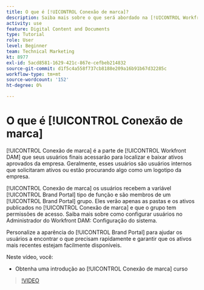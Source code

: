 ```yaml
---
title: O que é [!UICONTROL Conexão de marca]?
description: Saiba mais sobre o que será abordado na [!UICONTROL Workfront DAM] Administrador, curso de Personalização da Conexão de Marca da Parte 3.
activity: use
feature: Digital Content and Documents
type: Tutorial
role: User
level: Beginner
team: Technical Marketing
kt: 8977
exl-id: 5acd8581-1629-421c-867e-cefbeb214832
source-git-commit: d1f5c4a558f737cb8188e209a16b91b67d32285c
workflow-type: tm+mt
source-wordcount: '152'
ht-degree: 0%

---
```


# O que é [!UICONTROL Conexão de marca]

[!UICONTROL Conexão de marca] é a parte de [!UICONTROL Workfront DAM] que seus usuários finais acessarão para localizar e baixar ativos aprovados da empresa. Geralmente, esses usuários são usuários internos que solicitaram ativos ou estão procurando algo como um logotipo da empresa.

[!UICONTROL Conexão de marca] os usuários recebem a variável [!UICONTROL Brand Portal] tipo de função e são membros de um [!UICONTROL Brand Portal] grupo. Eles verão apenas as pastas e os ativos publicados no [!UICONTROL Conexão de marca] e que o grupo tem permissões de acesso. Saiba mais sobre como configurar usuários no Administrador do Workfront DAM: Configuração do sistema.

<!-- Need the cross-reference link to other LP, mentioned above -->

Personalize a aparência do [!UICONTROL Brand Portal] para ajudar os usuários a encontrar o que precisam rapidamente e garantir que os ativos mais recentes estejam facilmente disponíveis.

Neste vídeo, você:

* Obtenha uma introdução ao [!UICONTROL Conexão de marca] curso

>[!VIDEO](https://video.tv.adobe.com/v/335240/?quality=12)

<!-- Learn more graphic and link to article, below
* Workfront DAM within Workfront
 -->

